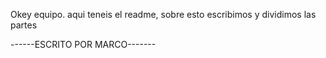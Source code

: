 Okey equipo. aqui teneis el readme, sobre esto escribimos y dividimos las partes

------ESCRITO POR MARCO-------